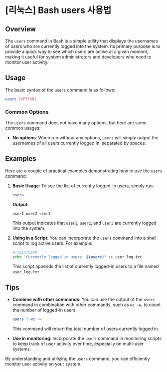 # [리눅스] Bash users 사용법

## Overview
The `users` command in Bash is a simple utility that displays the usernames of users who are currently logged into the system. Its primary purpose is to provide a quick way to see which users are active at a given moment, making it useful for system administrators and developers who need to monitor user activity.

## Usage
The basic syntax of the `users` command is as follows:

```bash
users [OPTION]
```

### Common Options
The `users` command does not have many options, but here are some common usages:

- **No options**: When run without any options, `users` will simply output the usernames of all users currently logged in, separated by spaces.

## Examples
Here are a couple of practical examples demonstrating how to use the `users` command:

1. **Basic Usage**:
   To see the list of currently logged-in users, simply run:

   ```bash
   users
   ```

   **Output**:
   ```
   user1 user2 user3
   ```

   This output indicates that `user1`, `user2`, and `user3` are currently logged into the system.

2. **Using in a Script**:
   You can incorporate the `users` command into a shell script to log active users. For example:

   ```bash
   #!/bin/bash
   echo "Currently logged in users: $(users)" >> user_log.txt
   ```

   This script appends the list of currently logged-in users to a file named `user_log.txt`.

## Tips
- **Combine with other commands**: You can use the output of the `users` command in combination with other commands, such as `wc -w`, to count the number of logged-in users:

   ```bash
   users | wc -w
   ```

   This command will return the total number of users currently logged in.

- **Use in monitoring**: Incorporate the `users` command in monitoring scripts to keep track of user activity over time, especially on multi-user systems.

By understanding and utilizing the `users` command, you can efficiently monitor user activity on your system.